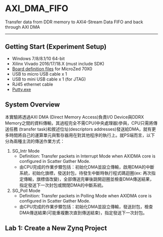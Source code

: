 # AXI_DMA_FIFO
Transfer data from DDR memory to AXI4-Stream Data FIFO and back through AXI DMA
***
## Getting Start (Experiment Setup)
+ Windows 7/8/8.1/10 64-bit
+ Xilinx Vivado 2016/17/18.X (must include SDK)
+ [Board definition files](http://microzed.org/support/documentation/1519) for MicroZed 70X0
+ USB to micro USB cable x 1 
+ USB to mini USB cable x 1 (for JTAG)
+ RJ45 ethernet cable
+ [Putty.exe](https://www.chiark.greenend.org.uk/~sgtatham/putty/latest.html)
## System Overview
本實驗將透過AXI DMA (Direct Memory Access)負責I/O Device與DDRX Memory之間的資料傳輸，其過程完全不需CPU(中央處理器)參與，CPU只需將傳送任務 (transfer task)和敘述位址(descriptors addresses)發送給DMA，就有更多時間將自己的運算單元與暫存器用在對其他程序的執行上。就PS端而言，以下分為兩種主流的傳送作業方式：
1. SG_Intr Mode 
   + Definition: Transfer packets in Interrupt Mode when AXIDMA core is configured in Scatter Gather Mode.
   + 由CPU完成的作業步驟包括：初始化DMA並設立傳輸，啟用DMA的中斷系統，初始化旗標，發送封包，待發生中斷時執行程式碼迴圈(ex: 再次指定傳輸，旗標值改變)，全部傳送完畢後跳開迴圈並檢查DMA傳送結果，指定發送下一次封包或關閉DMA的中斷系統。
2. SG_Poll Mode
   + Definition: Transfer packets in Polling Mode when AXIDMA core is configured in Scatter Gather Mode.
   + 由CPU完成的作業步驟包括：初始化DMA並設立傳輸，發送封包，檢查DMA傳送結果(可能重複數次直到傳送結束)，指定發送下一次封包。
## Lab 1: Create a New Zynq Project
